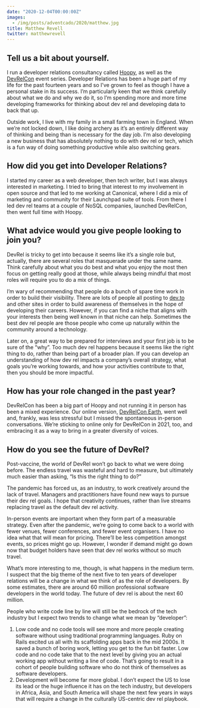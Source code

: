 ```yaml
---
date: "2020-12-04T00:00:00Z"
images:
  - /img/posts/adventcado/2020/matthew.jpg
title: Matthew Revell
twitter: matthewrevell
---
```


## Tell us a bit about yourself.

I run a developer relations consultancy called [Hoopy](https://hoopy.io/), as well as the [DevRelCon](https://devrel.net/) event series. Developer Relations has been a huge part of my life for the past fourteen years and so I’ve grown to feel as though I have a personal stake in its success. I’m particularly keen that we think carefully about what we do and why we do it, so I’m spending more and more time developing frameworks for thinking about dev rel and developing data to back that up.

Outside work, I live with my family in a small farming town in England. When we’re not locked down, I like doing archery as it’s an entirely different way of thinking and being than is necessary for the day job. I’m also developing a new business that has absolutely nothing to do with dev rel or tech, which is a fun way of doing something productive while also switching gears.

## How did you get into Developer Relations?

I started my career as a web developer, then tech writer, but I was always interested in marketing. I tried to bring that interest to my involvement in open source and that led to me working at Canonical, where I did a mix of marketing and community for their Launchpad suite of tools. From there I led dev rel teams at a couple of NoSQL companies, launched DevRelCon, then went full time with Hoopy.

## What advice would you give people looking to join you?

DevRel is tricky to get into because it seems like it’s a single role but, actually, there are several roles that masquerade under the same name. Think carefully about what you do best and what you enjoy the most then focus on getting really good at those, while always being mindful that most roles will require you to do a mix of things.

I’m wary of recommending that people do a bunch of spare time work in order to build their visibility. There are lots of people all posting to [dev.to](https://dev.to/) and other sites in order to build awareness of themselves in the hope of developing their careers. However, if you can find a niche that aligns with your interests then being well known in that niche can help. Sometimes the best dev rel people are those people who come up naturally within the community around a technology.

Later on, a great way to be prepared for interviews and your first job is to be sure of the “why”. Too much dev rel happens because it seems like the right thing to do, rather than being part of a broader plan. If you can develop an understanding of how dev rel impacts a company’s overall strategy, what goals you’re working towards, and how your activities contribute to that, then you should be more impactful.

## How has your role changed in the past year?

DevRelCon has been a big part of Hoopy and not running it in person has been a mixed experience. Our online version, [DevRelCon Earth](https://2020.devrel.net/), went well and, frankly, was less stressful but I missed the spontaneous in-person conversations. We’re sticking to online only for DevRelCon in 2021, too, and embracing it as a way to bring in a greater diversity of voices.

## How do you see the future of DevRel?

Post-vaccine, the world of DevRel won’t go back to what we were doing before. The endless travel was wasteful and hard to measure, but ultimately much easier than asking, “Is this the right thing to do?”

The pandemic has forced us, as an industry, to work creatively around the lack of travel. Managers and practitioners have found new ways to pursue their dev rel goals. I hope that creativity continues, rather than live streams replacing travel as the default dev rel activity.

In-person events are important when they form part of a measurable strategy. Even after the pandemic, we’re going to come back to a world with fewer venues, fewer conferences, and fewer event organisers. I have no idea what that will mean for pricing. There’ll be less competition amongst events, so prices might go up. However, I wonder if demand might go down now that budget holders have seen that dev rel works without so much travel.

What’s more interesting to me, though, is what happens in the medium term. I suspect that the big theme of the next five to ten years of developer relations will be a change in what we think of as the role of developers. By some estimates, there are around 60 million professional software developers in the world today. The future of dev rel is about the next 60 million.

People who write code line by line will still be the bedrock of the tech industry but I expect two trends to change what we mean by “developer”:

1. Low code and no code tools will see more and more people creating software without using traditional programming languages. Ruby on Rails excited us all with its  scaffolding apps back in the mid 2000s. It saved a bunch of boring work, letting you get to the fun bit faster. Low code and no code take that to the next level by giving you an actual working app without writing a line of code. That’s going to result in a cohort of people building software who do not think of themselves as software developers.
2. Development will become far more global. I don’t expect the US to lose its lead or the huge influence it has on the tech industry, but developers in Africa, Asia, and South America will shape the next few years in ways that will require a change in the culturally US-centric dev rel playbook.
